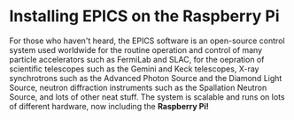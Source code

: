 Installing EPICS on the Raspberry Pi
========================================

For those who haven't heard, the EPICS software is an open-source 
control system used worldwide for the routine operation and control
of many particle accelerators 
such as FermiLab and SLAC, for the oepration of scientific telescopes such 
as the Gemini and Keck telescopes, X-ray synchrotrons such as the 
Advanced Photon Source and the Diamond Light Source, neutron diffraction
instruments such as the Spallation Neutron Source, and lots of other neat 
stuff.  The system is scalable and runs on lots of different hardware,
now including the **Raspberry Pi!**
